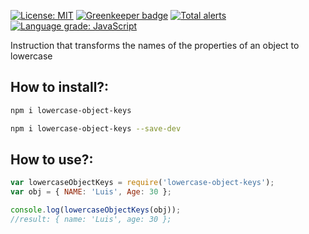 [![License: MIT](https://img.shields.io/npm/l/package.json.svg)](https://opensource.org/licenses/MIT) [![Greenkeeper badge](https://badges.greenkeeper.io/pilmee/lowercase-object-keys.svg)](https://greenkeeper.io/) [![Total alerts](https://img.shields.io/lgtm/alerts/g/pilmee/lowercase-object-keys.svg?logo=lgtm&logoWidth=18)](https://lgtm.com/projects/g/pilmee/lowercase-object-keys/alerts/) 
[![Language grade: JavaScript](https://img.shields.io/lgtm/grade/javascript/g/pilmee/lowercase-object-keys.svg?logo=lgtm&logoWidth=18)](https://lgtm.com/projects/g/pilmee/lowercase-object-keys/context:javascript)

Instruction that transforms the names of the properties of an object to lowercase

## How to install?:
```bash
npm i lowercase-object-keys
```
```bash
npm i lowercase-object-keys --save-dev
```

## How to use?:
```javascript
var lowercaseObjectKeys = require('lowercase-object-keys');
var obj = { NAME: 'Luis', Age: 30 };

console.log(lowercaseObjectKeys(obj));
//result: { name: 'Luis', age: 30 };

```
